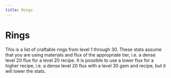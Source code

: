 ```yaml
---
title: Rings
---
```


# Rings

This is a list of craftable rings from level 1 through 30. These stats assume that you are using materials and flux of the appropriate tier, i.e. a dense level 20 flux for a level 20 recipe. It is possible to use a lower flux for a higher recipe, i.e. a dense level 20 flux with a level 30 gem and recipe, but it will lower the stats.

<DataTable :data="rings" />

<script setup>
  import { data as rings } from '../.vitepress/loaders/rings.data.js'
  import DataTable from '../.vitepress/components/DataTable.vue'
</script>

